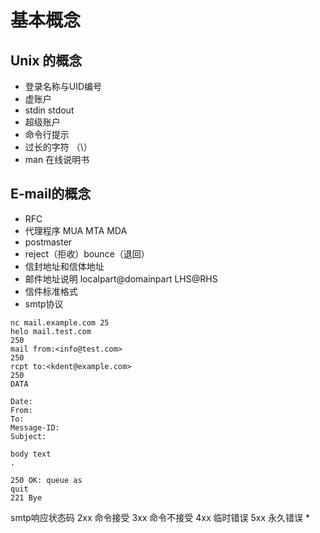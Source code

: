 # 基本概念

## Unix 的概念
* 登录名称与UID编号
* 虚账户
* stdin stdout
* 超级账户
* 命令行提示
* 过长的字符 （\）
* man 在线说明书

## E-mail的概念
* RFC
* 代理程序 MUA MTA MDA
* postmaster
* reject（拒收）bounce（退回）
* 信封地址和信体地址
* 邮件地址说明 localpart@domainpart LHS@RHS 
* 信件标准格式
* smtp协议
```
nc mail.example.com 25
helo mail.test.com
250 
mail from:<info@test.com>
250
rcpt to:<kdent@example.com>
250
DATA

Date:
From:
To:
Message-ID: 
Subject: 

body text
.

250 OK: queue as 
quit
221 Bye
```
smtp响应状态码
2xx  命令接受
3xx  命令不接受
4xx  临时错误
5xx  永久错误
* 
## 
